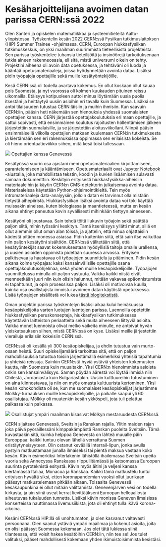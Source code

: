 # Kesäharjoittelijana avoimen datan parissa CERN:ssä 2022

Olen Santeri ja opiskelen matematiikkaa ja systeemitieteitä Aalto-yliopistossa. Työskentelin kesän 2022 CERN:ssä Fysiikan tutkimuslaitoksen (HIP) Summer Trainee -ohjelmassa. CERN, Euroopan hiukkasfysiikan tutkimuskeskus, on yksi maailman suurimmista tieteellisistä projekteista. Sen parissa työskentelee tuhansia tieteilijöitä ja insinöörejä tarkoituksenaan tutkia aineen rakenneosasia, eli sitä, mistä universumi oikein on tehty. Projektini aiheena oli avoin data opetuksessa, ja tehtäväni oli luoda ja kääntää opetusmateriaaleja, joissa hyödynnetään avointa dataa. Lisäksi pidin työpajoja opettajille sekä muille kesätyöntekijöille. 

Kesä CERN:ssä oli todella avartava kokemus. En ollut koskaan ollut kauaa pois Suomesta, ja nyt vuorossa oli kolmen kuukauden pituinen reissu ulkomailla. Etäisyys kotipuoleen auttoi minua löytämään uusia puolia itsestäni ja heittäytyä uusiin asioihin eri tavalla kuin Suomessa. Lisäksi se antoi tilaisuuden tutustua CERN:läisiin ja muihin ihmisiin. Kun saavuin CERN:iin, pääsin heti näkemään sen hienouksia yhdessä suomalaisten opettajien kanssa. CERN järjestää opettajakoulutuksia eri maan opettajille, ja sattui sopivasti, että ensimmäinen koulutus rajoitusten höllentämisen jälkeen järjestettiin suomalaisille, ja se järjestettiin aloitusviikollani. Niinpä pääsin ensimmäisellä viikolla opettajien matkaan kuulemaan CERN:in tutkimuksesta ja kiertämään sen eri rakennuksissa oppimassa sen erilaisista kokeista. Se oli hieno orientaatioviikko siihen, mitä kesä toisi tullessaan.

![](../kuvat/Venho3.jpg)
Opettajien kanssa Genevessä

Kesätyössä suurin osa ajastani meni opetusmateriaalien kirjoittamiseen, parantelemiseen ja kääntämiseen. Opetusmateriaalit ovat [Jupyter Notebook](https://opendata-education.github.io/fi/jupyter/jupyter) -alustalla, joka mahdollistaa tekstin,  koodin ja kuvien lisäämisen sulavasti samaan dokumenttiin. Keskityin erityisesti hiukkasfysiikka-aiheisiin materiaaleihin ja käytin CERN:n CMS-detektorin julkaisemaa avointa dataa. Materiaaleissa käytetään Python-ohjelmointikieltä. Tein myös intromateriaaleja data-analyysiin, jolloin datan ei tarvinnut olla mistään tietystä aihepiiristä. Hiukkasfysiikan lisäksi avointa dataa voi toki käyttää muissakin aineissa, kuten biologiassa ja maantieteessä, mutta en kesän aikana ehtinyt paneutua kovin syvällisesti mihinkään tiettyyn aineeseen.

Kesätyöni oli joustavaa. Sain tehdä töitä liukuvin työajoin sekä päättää paljon siitä, mihin työssäni keskityn. Tämä itsenäisyys yllätti minut, sillä en ollut aiemmin ollut oman alan töissä, ja ajattelin, että minua ohjattaisiin kädestä pitäen monessa asiassa. Pidin kuitenkin siitä, että sain itse vaikuttaa niin paljon kesätyöni sisältöön. CERN:ssä välitetään siitä, että kesätyöntekijät saavat kokemuksestaan hyödyllisiä taitoja omalle urallensa, ja uusien asioiden oppimista pidetään suuressa arvossa. Erityisen palkitsevaa ja haastavaa oli työpajojen suunnittelu ja pitäminen. Pidin kesän aikana kolme työpajaa: kaksi kansainvälisille opettajille osana opettajakoulutusohjelmaa, sekä yhden muille kesäopiskelijoille. Työpajojen suunnittelussa minulla oli paljon vastuuta. Vaikka kaikki niistä eivät menneetkään juuri niin kuin olisin halunnut, mitään vakavaa epäonnistumista ei tapahtunut, ja opin prosessissa paljon. Lisäksi oli motivoivaa kuulla, kuinka osa osallistujista innoistui avoimen datan käytöstä opetuksessa. Lisää työpajojen sisällöstä voi lukea [tästä blogitekstistä](https://opendata-education.github.io/Blogi/tekstit/opettajatyopaja_CERN.html).

Oman projektin parissa työskentelyn lisäksi aikaa kului heinäkuussa kesäopiskelijoita varten luotujen luentojen parissa. Luennoilla opetettiin hiukkasfysiikan peruskonsepteja, hiukkasfysiikan tutkimuksessa käytettävän laitteiston periaatteita sekä muita aiheeseen liittyviä asioita. Vaikka monet luennoista olivat melko vaikeita minulle, ne antoivat hyvän yleiskatsauksen siihen, mistä CERN:ssä on kyse. Lisäksi meille järjestettiin vierailuja erilaisiin kokeisiin CERN:ssä. 

CERN:ssä oli kesällä yli 300 kesäopiskelijaa, ja ehdin tutustua vain murto-osaan heistä. Suuri opiskelijamäärä tarkoittaa sitä, että on paljon mahdollisuuksia tutustua toisiin järjestämällä esimerkiksi yhteisiä tapahtumia ja yhteisiä reissuja. Sainkin CERN:stä hyviä ystäviä yhteisten kokemusten kautta, niin Suomesta kuin muualtakin. Yksi CERN:n hienoimmista asioista onkin sen kansainvälisyys. Saman pöydän äärestä voi löytää ihmisiä niin Chilestä, Jordaniasta kuin Bulgariastakin. Uusiin kulttuureihin tutustuminen on aina kiinnostavaa, ja niin on myös omasta kulttuurista kertominen. Yksi kesän kohokohdista oli se, kun me suomalaiset kesäopiskelijat järjestimme Mölkky-turnauksen muille kesäopiskelijoille, ja paikalle saapui yli 60 osallistujaa. Mölkky oli muutenkin kesän ykköspeli, jota tuli pelattua paikassa kuin paikassa.

![](../kuvat/moelkky.jpg)
Osallistujat ympäri maailman kisasivat Mölkyn mestaruudesta CERN:ssä.

CERN sijaitsee Genevessä, Sveitsin ja Ranskan rajalla. Ylitin maiden rajan joka päivä pyöräillessäni kimppakämpästä Ranskan puolelta Sveitsiin. Tämä kuvastaakin sitä, kuinka helppoa Genevestä on lähteä muualle päin Eurooppaa: kaikki tuntuu olevan lähellä verrattuna Suomen eristäytyneisyyteen. Olin ostanut keväällä Interrail-lipun, jonka avulla pystyin matkustamaan junalla ilmaiseksi tai pientä maksua vastaan koko kesän. Kävin esimerkiksi Interlakenin lähistöllä ihailemassa Sveitsin upeita vuoria sekä Annecyssa Ranskassa riippuliitämässä ja katsomassa Euroopan suurinta pyroteknistä esitystä. Kävin myös äitini ja veljeni kanssa kiertämässä Italiaa, Monacoa ja Ranskaa. Kaikki tämä matkustelu tuntui erityisen hyvältä siksi, etten koronapandemian vuoksi ollut juurikaan päässyt matkustelemaan pitkään aikaan. Toisaalta Genevessä kesäkaupunkina ei ollut mitään valittamista. Genevenjärven vesi on todella kirkasta, ja uin siinä useat kerrat lievittääkseni Euroopan helleaallosta aiheutuvaa tukaluuden tunnetta. Lisäksi kävin monissa Geneven ilmaisissa konserteissa nauttimassa livemusiikista, jota oli ehtinyt tulla ikävä korona-aikoina. 

Kesäni CERN:ssä HIP:llä oli unohtumaton, ja olen kasvanut valtavasti persoonana. Olen saanut ystäviä ympäri maailmaa ja kokenut asioita, joita en olisi päässyt Suomessa kokemaan. Jos olet tätä lukiessa siinä tilanteessa, että voisit hakea kesätöihin CERN:iin, niin tee se! Jos tulet valituksi, pääset mahdollisesti kokemaan yhden ikimuistoisimmista kesistäsi.
